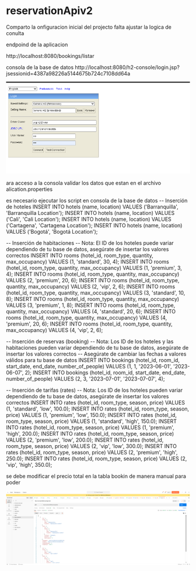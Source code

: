 # reservationApiv2

Comparto la onfiguracion inicial del projecto falta ajustar la logica de conulta

endpoind de la aplicacion

http://localhost:8080/bookings/listar

consola de la base de datos
http://localhost:8080/h2-console/login.jsp?jsessionid=4387a98226a5144675b724c7108dd64a

![img.png](img.png)

ara acceso a la consola validar los datos que estan en el archivo alication.properties

es necesario ejecutar los script en consola de la base de datos
-- Inserción de hoteles
INSERT INTO hotels (name, location) VALUES ('Barranquilla', 'Barranquilla Location');
INSERT INTO hotels (name, location) VALUES ('Cali', 'Cali Location');
INSERT INTO hotels (name, location) VALUES ('Cartagena', 'Cartagena Location');
INSERT INTO hotels (name, location) VALUES ('Bogotá', 'Bogotá Location');

-- Inserción de habitaciones
-- Nota: El ID de los hoteles puede variar dependiendo de tu base de datos, asegúrate de insertar los valores correctos
INSERT INTO rooms (hotel_id, room_type, quantity, max_occupancy) VALUES (1, 'standard', 30, 4);
INSERT INTO rooms (hotel_id, room_type, quantity, max_occupancy) VALUES (1, 'premium', 3, 4);
INSERT INTO rooms (hotel_id, room_type, quantity, max_occupancy) VALUES (2, 'premium', 20, 6);
INSERT INTO rooms (hotel_id, room_type, quantity, max_occupancy) VALUES (2, 'vip', 2, 6);
INSERT INTO rooms (hotel_id, room_type, quantity, max_occupancy) VALUES (3, 'standard', 10, 8);
INSERT INTO rooms (hotel_id, room_type, quantity, max_occupancy) VALUES (3, 'premium', 1, 8);
INSERT INTO rooms (hotel_id, room_type, quantity, max_occupancy) VALUES (4, 'standard', 20, 6);
INSERT INTO rooms (hotel_id, room_type, quantity, max_occupancy) VALUES (4, 'premium', 20, 6);
INSERT INTO rooms (hotel_id, room_type, quantity, max_occupancy) VALUES (4, 'vip', 2, 6);


-- Inserción de reservas (booking)
-- Nota: Los ID de los hoteles y las habitaciones pueden variar dependiendo de tu base de datos, asegúrate de insertar los valores correctos
-- Asegúrate de cambiar las fechas a valores válidos para tu base de datos
INSERT INTO bookings (hotel_id, room_id, start_date, end_date, number_of_people) VALUES (1, 1, '2023-06-01', '2023-06-07', 2);
INSERT INTO bookings (hotel_id, room_id, start_date, end_date, number_of_people) VALUES (2, 3, '2023-07-01', '2023-07-07', 4);

-- Inserción de tarifas (rates)
-- Nota: Los ID de los hoteles pueden variar dependiendo de tu base de datos, asegúrate de insertar los valores correctos
INSERT INTO rates (hotel_id, room_type, season, price) VALUES (1, 'standard', 'low', 100.0);
INSERT INTO rates (hotel_id, room_type, season, price) VALUES (1, 'premium', 'low', 150.0);
INSERT INTO rates (hotel_id, room_type, season, price) VALUES (1, 'standard', 'high', 150.0);
INSERT INTO rates (hotel_id, room_type, season, price) VALUES (1, 'premium', 'high', 200.0);
INSERT INTO rates (hotel_id, room_type, season, price) VALUES (2, 'premium', 'low', 200.0);
INSERT INTO rates (hotel_id, room_type, season, price) VALUES (2, 'vip', 'low', 300.0);
INSERT INTO rates (hotel_id, room_type, season, price) VALUES (2, 'premium', 'high', 250.0);
INSERT INTO rates (hotel_id, room_type, season, price) VALUES (2, 'vip', 'high', 350.0);


se debe modificar el precio total en la tabla bookin de manera manual para poder 


![img_1.png](img_1.png)